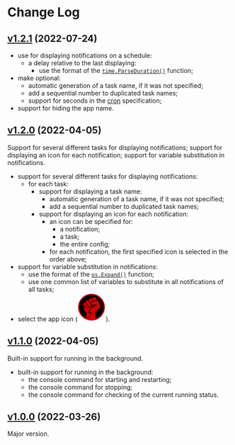# Change Log

## [v1.2.1](https://github.com/thewizardplusplus/motivator/tree/v1.2.1) (2022-07-24)

- use for displaying notifications on a schedule:
  - a delay relative to the last displaying:
    - use the format of the [`time.ParseDuration()`](https://pkg.go.dev/time@go1.18#ParseDuration) function;
- make optional:
  - automatic generation of a task name, if it was not specified;
  - add a sequential number to duplicated task names;
  - support for seconds in the [cron](https://en.wikipedia.org/wiki/Cron) specification;
- support for hiding the app name.

## [v1.2.0](https://github.com/thewizardplusplus/motivator/tree/v1.2.0) (2022-04-05)

Support for several different tasks for displaying notifications; support for displaying an icon for each notification; support for variable substitution in notifications.

- support for several different tasks for displaying notifications:
  - for each task:
    - support for displaying a task name:
      - automatic generation of a task name, if it was not specified;
      - add a sequential number to duplicated task names;
    - support for displaying an icon for each notification:
      - an icon can be specified for:
        - a notification;
        - a task;
        - the entire config;
      - for each notification, the first specified icon is selected in the order above;
- support for variable substitution in notifications:
  - use the format of the [`os.Expand()`](https://pkg.go.dev/os@go1.18#Expand) function;
  - use one common list of variables to substitute in all notifications of all tasks;
- select the app icon (![](docs/logo/logo.png)).

## [v1.1.0](https://github.com/thewizardplusplus/motivator/tree/v1.1.0) (2022-04-05)

Built-in support for running in the background.

- built-in support for running in the background:
  - the console command for starting and restarting;
  - the console command for stopping;
  - the console command for checking of the current running status.

## [v1.0.0](https://github.com/thewizardplusplus/motivator/tree/v1.0.0) (2022-03-26)

Major version.
